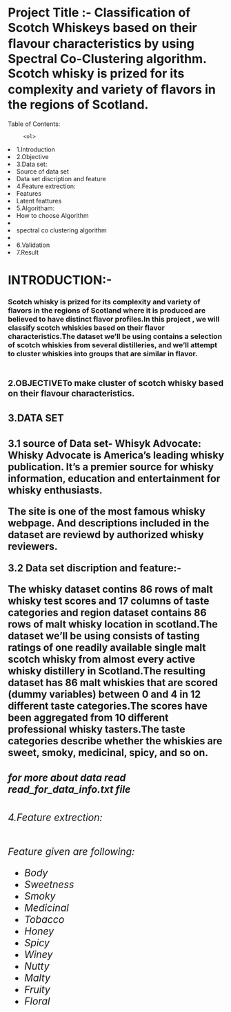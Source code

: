 # Project Title :- Classiﬁcation of Scotch Whiskeys based on their ﬂavour characteristics by using Spectral Co-Clustering algorithm. Scotch whisky is prized for its complexity and  variety of ﬂavors in the regions of Scotland.









<h>  Table of Contents: <h/>


         <ol>
  <li>1.Introduction </li>
  <li>2.Objective</li>
  <li>3.Data set:</li>
         <li>Source of data set</li>
         <li>Data set discription and feature</li>
   <li>4.Feature extrection:</li>
         <li>Features</li>
         <li>Latent feattures</li>
  <li>5.Algoritham:</li>
         <li>How to choose Algorithm<li/>
         <li>spectral co clustering algorithm<li/>
  <li>6.Validation</li>
  <li>7.Result</li>

</ol>


<h1>INTRODUCTION:-<h3/>
         <p2>Scotch whisky is prized for its complexity and variety of flavors in  the regions of Scotland where it is produced are believed to have distinct flavor profiles.In this project , we will classify scotch whiskies based on their flavor characteristics.The dataset we’ll be using contains a selection of scotch whiskies from several distilleries, and we’ll attempt to cluster whiskies into groups that are similar in flavor.<p2/><h1/>


<h3>2.OBJECTIVE<p3>To make cluster of scotch whisky based on their flavour characteristics.<p3/>









<h3>3.DATA SET <h3/>
         <p4>3.1  source of Data set-        Whisyk Advocate:
Whisky Advocate is America’s leading whisky publication. It’s a premier source for whisky information, education and entertainment for whisky enthusiasts.

The site is one of the most famous whisky webpage. And descriptions included in the dataset are reviewd by authorized whisky reviewers.<p4/>






<p5><p>3.2 Data set discription and feature:-<p>
         The whisky  dataset contins 86 rows of malt whisky test scores and 17 columns of taste categories and region dataset contains 86 rows of malt whisky location in scotland.The dataset we’ll be using consists of tasting ratings of one readily available single malt scotch whisky from almost every active whisky distillery in Scotland.The resulting dataset has 86 malt whiskies that are scored (dummy variables) between 0 and 4 in 12 different taste categories.The scores have been aggregated from 10 different professional whisky tasters.The taste categories describe whether the whiskies are sweet, smoky, medicinal, spicy, and so on.<p5/>

<h5> for more about data read read_for_data_info.txt file<h5/>
         
         
         
         
         
         
 <h6>4.Feature extrection:<h6/>   
         <p>Feature given are following:<p/>
         <ul>
  <li>Body  </li>
  <li>Sweetness</li>
  <li>Smoky</li>
   <li>Medicinal</li>
  <li>Tobacco</li>
  <li>Honey</li>
  <li>Spicy</li>
  <li>Winey </li>
  <li>Nutty</li>
  <li>Malty</li>
  <li>Fruity</li>
  <li>Floral</li>
</ul>
         










                  


























              

